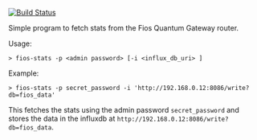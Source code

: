 [![Build Status](https://travis-ci.org/beaufour/fios-stats.svg)](https://travis-ci.org/beaufour/fios-stats)

Simple program to fetch stats from the Fios Quantum Gateway router.

Usage:

    > fios-stats -p <admin password> [-i <influx_db_uri> ]

Example:

    > fios-stats -p secret_password -i 'http://192.168.0.12:8086/write?db=fios_data'

This fetches the stats using the admin password `secret_password` and stores the data in the influxdb at
`http://192.168.0.12:8086/write?db=fios_data`.

